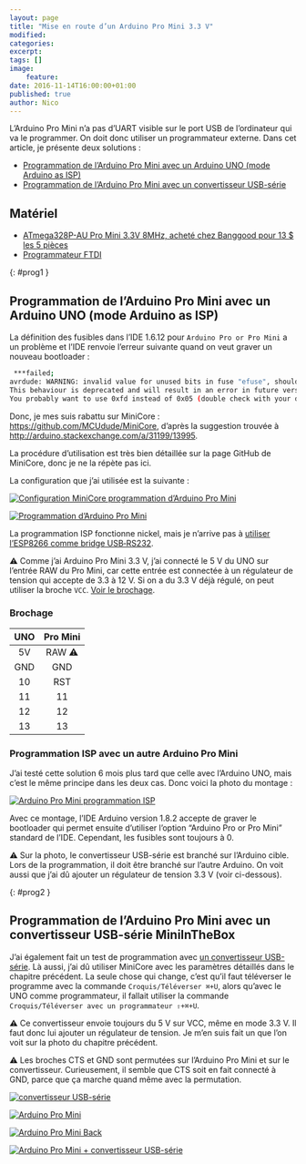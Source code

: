 ```yaml
---
layout: page
title: "Mise en route d’un Arduino Pro Mini 3.3 V"
modified:
categories:
excerpt:
tags: []
image:
    feature:
date: 2016-11-14T16:00:00+01:00
published: true
author: Nico
---
```


L’Arduino Pro Mini n’a pas d’UART visible sur le port USB de l’ordinateur qui va le programmer. On doit donc utiliser un programmateur externe. Dans cet article, je présente deux solutions :

-   [Programmation de l’Arduino Pro Mini avec un Arduino UNO (mode Arduino as ISP)](#prog1)
-   [Programmation de l’Arduino Pro Mini avec un convertisseur USB-série](#prog2)

## Matériel

-   [ATmega328P-AU Pro Mini 3.3V 8MHz, acheté chez Banggood pour 13 $ les 5 pièces][1]
-   [Programmateur FTDI][3]

{: #prog1 }

## Programmation de l’Arduino Pro Mini avec un Arduino UNO (mode Arduino as ISP)

La définition des fusibles dans l’IDE 1.6.12 pour `Arduino Pro or Pro Mini` a un problème et l’IDE renvoie l’erreur suivante quand on veut graver un nouveau bootloader :

```bash
 ***failed;
avrdude: WARNING: invalid value for unused bits in fuse "efuse", should be set to 1 according to datasheet
This behaviour is deprecated and will result in an error in future version
You probably want to use 0xfd instead of 0x05 (double check with your datasheet first).
```

Donc, je mes suis rabattu sur MiniCore : <https://github.com/MCUdude/MiniCore>, d’après la suggestion trouvée à <http://arduino.stackexchange.com/a/31199/13995>.

La procédure d’utilisation est très bien détaillée sur la page GitHub de MiniCore, donc je ne la répète pas ici.

La configuration que j’ai utilisée est la suivante :

[![Configuration MiniCore programmation d’Arduino Pro Mini][7]][7]

[![Programmation d’Arduino Pro Mini][8]][8]

La programmation ISP fonctionne nickel, mais je n’arrive pas à [utiliser l’ESP8266 comme bridge USB‑RS232][9].

⚠ Comme j’ai Arduino Pro Mini 3.3 V, j’ai connecté le 5 V du UNO sur l’entrée RAW du Pro Mini, car cette entrée est connectée à un régulateur de tension qui accepte de 3.3 à 12 V. Si on a du 3.3 V déjà régulé, on peut utiliser la broche `VCC`. [Voir le brochage][4].

### Brochage

| UNO | Pro Mini |
| :-: | :------: |
| 5V  |  RAW ⚠   |
| GND |   GND    |
| 10  |   RST    |
| 11  |    11    |
| 12  |    12    |
| 13  |    13    |

### Programmation ISP avec un autre Arduino Pro Mini

J’ai testé cette solution 6 mois plus tard que celle avec l’Arduino UNO, mais c’est le même principe dans les deux cas. Donc voici la photo du montage :

[![Arduino Pro Mini programmation ISP][14]][14]

Avec ce montage, l’IDE Arduino version 1.8.2 accepte de graver le bootloader qui permet ensuite d’utiliser l’option “Arduino Pro or Pro Mini” standard de l’IDE. Cependant, les fusibles sont toujours à 0.

⚠ Sur la photo, le convertisseur USB-série est branché sur l’Arduino cible. Lors de la programmation, il doit être branché sur l’autre Arduino. On voit aussi que j’ai dû ajouter un régulateur de tension 3.3 V (voir ci-dessous).

{: #prog2 }

## Programmation de l’Arduino Pro Mini avec un convertisseur USB-série MiniInTheBox

J’ai également fait un test de programmation avec [un convertisseur USB-série][3]. Là aussi, j’ai dû utiliser MiniCore avec les paramètres détaillés dans le chapitre précédent. La seule chose qui change, c’est qu’il faut téléverser le programme avec la commande `Croquis/Téléverser ⌘+U`, alors qu’avec le UNO comme programmateur, il fallait utiliser la commande `Croquis/Téléverser avec un programmateur ⇧+⌘+U`.

⚠ Ce convertisseur envoie toujours du 5 V sur VCC, même en mode 3.3 V. Il faut donc lui ajouter un régulateur de tension. Je m’en suis fait un que l’on voit sur la photo du chapitre précédent.

⚠ Les broches CTS et GND sont permutées sur l’Arduino Pro Mini et sur le convertisseur. Curieusement, il semble que CTS soit en fait connecté à GND, parce que ça marche quand même avec la permutation.

[![convertisseur USB-série][6]][6]

[![Arduino Pro Mini][11]][11]

[![Arduino Pro Mini Back][12]][12]

[![Arduino Pro Mini + convertisseur USB-série][5]][5]

<!--

{: #prog3 }
## Programmation de l’Arduino Pro Mini avec un convertisseur USB-série Banggood

Et j’ai aussi testé un [convertisseur USB-série de chez Banggood][13] qui a l’avantage de se présenter sous la forme d’un cordon USB entièrement isolé. Il est aussi livré avec un connecteur 5 broches fort pratique.

Par contre les fils ne sont pas branchés dans le bon ordre, donc il faut corriger cela selon la table ci-dessous :

| Arduino Pro Mini | Convertisseur |
| :-               | :-            |
| BLK              | blue CTS      |
| GND              | black GND     |
| VCC              | red 5V        |
| RXI              | green TXD     |
| TX0              | white RXD     |
| GRN              | yellow RTS    |


| Arduino Pro Mini | Convertisseur |
| :-               | :-            |
| BLK              | black GND     |
| GND              | blue CTS      |
| VCC              | red 5V        |
| RXI              | green TXD     |
| TX0              | white RXD     |
| GRN              | yellow RTS    |


-->

[1]: http://www.banggood.com/5Pcs-3_3V-8MHz-ATmega328P-AU-Pro-Mini-Microcontroller-Board-For-Arduino-p-980292.html?p=0431091025639201412F
[2]: https://learn.sparkfun.com/tutorials/using-the-arduino-pro-mini-33v
[3]: http://www.miniinthebox.com/fr/programme-downloader-ftdi-basic-usb-a-ttl-ft232-pour-arduino_p903425.html
[4]: /pinouts/#pinout-arduino-pro-mini
[5]: ../../files/2016-11-14-arduino-pro-mini/arduino-pro-mini-usb-serial_lowres.jpg
[6]: ../../files/2016-11-14-arduino-pro-mini/usb-serial-converter_lowres.jpg
[7]: ../../files/2016-11-14-arduino-pro-mini/config_MiniCore.png
[8]: ../../files/2016-11-14-arduino-pro-mini/arduino-pro-mini-arduino-uno_lowres.jpg
[9]: /usb-rs232_bridge_microcontroleurs/
[10]: ../../files/2016-11-14-arduino-pro-mini/arduino-pro-mini-arduino-uno_lowres.jpg
[11]: ../../files/2016-11-14-arduino-pro-mini/arduino-pro-mini_lowres.jpg
[12]: ../../files/2016-11-14-arduino-pro-mini/arduino-pro-mini-back.jpg
[13]: https://www.banggood.com/6Pin-FTDI-FT232RL-USB-To-Serial-Adapter-Module-USB-TO-TTL-RS232-Arduino-Cable-p-1035802.html?p=0431091025639201412F
[14]: ../../files/2016-11-14-arduino-pro-mini/arduino-pro-mini-as-isp_lowres.jpg
